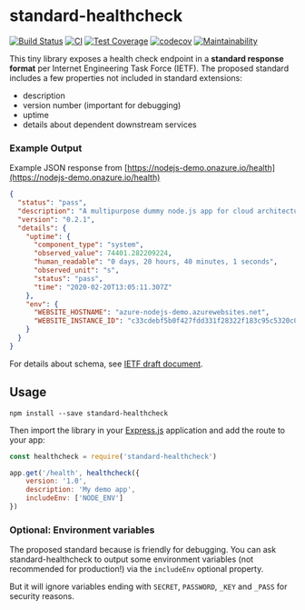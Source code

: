 # standard-healthcheck

[![Build Status](https://travis-ci.org/julie-ng/standard-healthcheck.svg?branch=master)](https://travis-ci.org/julie-ng/standard-healthcheck)
[![CI](https://github.com/julie-ng/standard-healthcheck/actions/workflows/ci.yaml/badge.svg)](https://github.com/julie-ng/standard-healthcheck/actions/workflows/ci.yaml)
[![Test Coverage](https://api.codeclimate.com/v1/badges/d00bb74152c7914dccdd/test_coverage)](https://codeclimate.com/github/julie-ng/standard-healthcheck/test_coverage)
[![codecov](https://codecov.io/gh/julie-ng/standard-healthcheck/branch/main/graph/badge.svg?token=A5PDSL9YJU)](https://codecov.io/gh/julie-ng/standard-healthcheck)
[![Maintainability](https://api.codeclimate.com/v1/badges/d00bb74152c7914dccdd/maintainability)](https://codeclimate.com/github/julie-ng/standard-healthcheck/maintainability)

This tiny library exposes a health check endpoint in a **standard response format** per Internet Engineering Task Force (IETF). The proposed standard includes a few properties not included in standard extensions:

- description
- version number (important for debugging)
- uptime
- details about dependent downstream services

### Example Output

Example JSON response from [https://nodejs-demo.onazure.io/health](https://nodejs-demo.onazure.io/health)

```json
{
  "status": "pass",
  "description": "A multipurpose dummy node.js app for cloud architecture demos",
  "version": "0.2.1",
  "details": {
    "uptime": {
      "component_type": "system",
      "observed_value": 74401.282209224,
      "human_readable": "0 days, 20 hours, 40 minutes, 1 seconds",
      "observed_unit": "s",
      "status": "pass",
      "time": "2020-02-20T13:05:11.307Z"
    },
    "env": {
      "WEBSITE_HOSTNAME": "azure-nodejs-demo.azurewebsites.net",
      "WEBSITE_INSTANCE_ID": "c33cdebf5b0f427fdd331f28322f183c95c5320c0c952d9194ad7ce9867c2eaa"
    }
  }
}
```

For details about schema, see [IETF draft document](https://tools.ietf.org/html/draft-inadarei-api-health-check-04).

## Usage

```
npm install --save standard-healthcheck
```

Then import the library in your [Express.js](https://expressjs.com/) application and add the route to your app:

```javascript
const healthcheck = require('standard-healthcheck')

app.get('/health', healthcheck({
    version: '1.0',
    description: 'My demo app',
    includeEnv: ['NODE_ENV']
})
```

### Optional: Environment variables

The proposed standard because is friendly for debugging. You can ask standard-healthcheck to output some environment variables (not recommended for production!) via the `includeEnv` optional property.

But it will ignore variables ending with `SECRET`, `PASSWORD`, `_KEY` and `_PASS` for security reasons.

